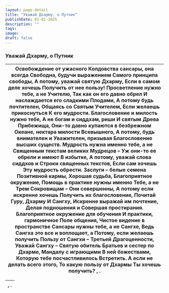```yaml
---
layout: page-detail
title: "Уважай Дхарму, о Путник"
publishDate: 01-01-2025
description: ""
tags:
image:
draft: false
---
```


### Уважай Дхарму, о Путник

| Освобождение от ужасного  Колдовства сансары, она всегда  Свободна, будучи выражением  Самого принципа свободы,  А потому, уважай святую Дхарму,  Если в самом деле хочешь  Получить от нее пользу!  Просветление нужно тебе, а не Учителю,  Так как он его давно обрел  И наслаждается его сладкими  Плодами,  А потому будь почтителен,  Общаясь со Святым Учителем,  Если желаешь прикоснуться  К его мудрости.  Благословение и милость нужно тебе,  А не богам и сиддхам, риши  И святым Древа Прибежища,  Они-то давно купаются в безбрежном  Океане, нектара милости  Всевышнего,  А потому, будь внимателен и  Уважителен, призывая  Благословение высших существ.  Мудрость нужна именно тебе, а не  Священным текстам великих  Мудрецов –  Уж они-то ее обрели и имеют  В избытке,  А потому, уважай слова сиддхов и  Строки священных текстов,  Если сам хочешь  Эту мудрость обрести.  Заслуги – белые семена  Позитивной кармы,  Хорошая судьба,  Благоприятное окружение,  Помощь в практике нужны именно  Тебе, а не Трем Сокровищам –  Они совершенны,  А потому если искренне хочешь  Получить их благословение,  Почитай Гуру, Дхарму  И Сангху,  Искренне выражай им почтение,  Делая подношения и  Совершая простирания.  Благоприятное окружение для обучения  И практики, гармоничное  Поле общения,  Чистое видение в пространстве  Сансары нужны тебе, а не  Сангхе,  Ведь Сангха это все и воплощает, а  Потому, если желаешь получить  Пользу от Сангхи –  Третьей Драгоценности,  Уважай Сангху – Святую обитель  Братьев и сестер по Дхарме,  Мандалу с играющими  В ней божествами,  Которую тебе посчастливилось  Встретить.  А если не делать всего этого,  То какую пользу от Дхармы  Ты хочешь получить? ,  . |
| ---------------------------------------------------------------------------------------------------------------------------------------------------------------------------------------------------------------------------------------------------------------------------------------------------------------------------------------------------------------------------------------------------------------------------------------------------------------------------------------------------------------------------------------------------------------------------------------------------------------------------------------------------------------------------------------------------------------------------------------------------------------------------------------------------------------------------------------------------------------------------------------------------------------------------------------------------------------------------------------------------------------------------------------------------------------------------------------------------------------------------------------------------------------------------------------------------------------------------------------------------------------------------------------------------------------------------------------------------------------------------------------------------------------------------------------------------------------------------------------------------------------------------------------------------------------------------------------------------------------------------------------------------------------------------------------------------------------------------------------------- |

| ,  . |
| ---- |
  
  
